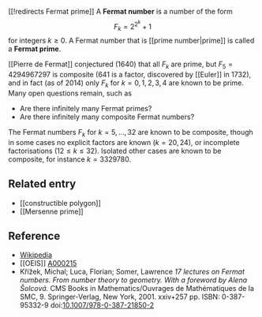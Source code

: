 [[!redirects Fermat prime]]
A **Fermat number** is a number of the form
$$
F_k = 2^{2^k}+1
$$
for integers $k \geq 0$. A Fermat number that is [[prime number|prime]] is called a **Fermat prime**. 

[[Pierre de Fermat]] conjectured (1640) that all $F_k$ are prime, but $F_5=4294967297$ is composite (641 is a factor, discovered by [[Euler]] in 1732), and in fact (as of 2014) only $F_k$ for $k=0,1,2,3,4$ are known to be prime. Many open questions remain, such as

* Are there infinitely many Fermat primes?
* Are there infinitely many composite Fermat numbers?

The Fermat numbers $F_k$ for $k=5,\ldots,32$ are known to be composite, though in some cases no explicit factors are known ($k=20,24$), or incomplete factorisations ($12 \leq k \leq 32$). Isolated other cases are known to be composite, for instance $k=3329780$.

## Related entry

* [[constructible polygon]]
* [[Mersenne prime]]

## Reference

* [Wikipedia](http://en.wikipedia.org/wiki/Fermat_number)
* [[OEIS]] [A000215](http://oeis.org/A000215)
* Křížek, Michal; Luca, Florian; Somer, Lawrence _17 lectures on Fermat numbers. From number theory to geometry. With a foreword by Alena Šolcová._ CMS Books in Mathematics/Ouvrages de Mathématiques de la SMC, 9. Springer-Verlag, New York, 2001. xxiv+257 pp. ISBN: 0-387-95332-9 doi:[10.1007/978-0-387-21850-2](http://dx.doi.org/10.1007/978-0-387-21850-2)